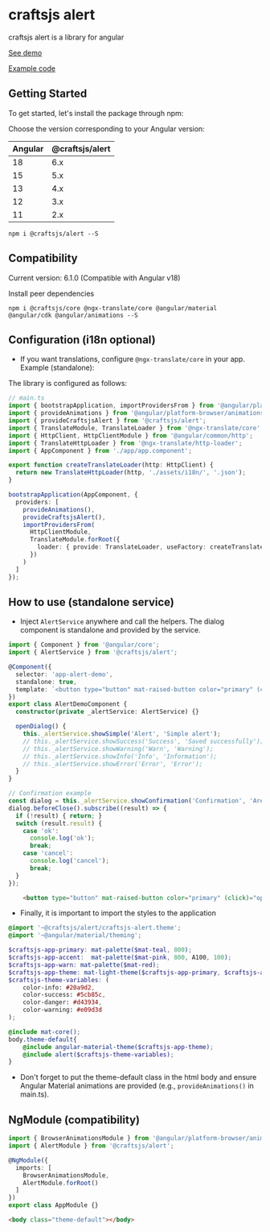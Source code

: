 # craftsjs alert

craftsjs alert is a library for angular

[See demo](http://craftsjs.com/admin/components/modals-alerts)

[Example code](https://stackblitz.com/edit/angular-alert-craftsjs)

## Getting Started
To get started, let's install the package through npm:

Choose the version corresponding to your Angular version:

 | Angular | @craftsjs/alert |
 | ------- | --------------- |
 | 18      | 6.x             |
 | 15      | 5.x             |
 | 13      | 4.x             |
 | 12      | 3.x             |
 | 11      | 2.x             |

```
npm i @craftsjs/alert --S
```

## Compatibility

Current version: 6.1.0 (Compatible with Angular v18)

Install peer dependencies

```
npm i @craftsjs/core @ngx-translate/core @angular/material @angular/cdk @angular/animations --S
```

## Configuration (i18n optional)

- If you want translations, configure `@ngx-translate/core` in your app. Example (standalone):

The library is configured as follows:

```typescript
// main.ts
import { bootstrapApplication, importProvidersFrom } from '@angular/platform-browser';
import { provideAnimations } from '@angular/platform-browser/animations';
import { provideCraftsjsAlert } from '@craftsjs/alert';
import { TranslateModule, TranslateLoader } from '@ngx-translate/core';
import { HttpClient, HttpClientModule } from '@angular/common/http';
import { TranslateHttpLoader } from '@ngx-translate/http-loader';
import { AppComponent } from './app/app.component';

export function createTranslateLoader(http: HttpClient) {
  return new TranslateHttpLoader(http, './assets/i18n/', '.json');
}

bootstrapApplication(AppComponent, {
  providers: [
    provideAnimations(),
    provideCraftsjsAlert(),
    importProvidersFrom(
      HttpClientModule,
      TranslateModule.forRoot({
        loader: { provide: TranslateLoader, useFactory: createTranslateLoader, deps: [HttpClient] }
      })
    )
  ]
});
```

## How to use (standalone service)

- Inject `AlertService` anywhere and call the helpers. The dialog component is standalone and provided by the service.

```typescript
import { Component } from '@angular/core';
import { AlertService } from '@craftsjs/alert';

@Component({
  selector: 'app-alert-demo',
  standalone: true,
  template: `<button type="button" mat-raised-button color="primary" (click)="openDialog()">Alert warning</button>`
})
export class AlertDemoComponent {
  constructor(private _alertService: AlertService) {}

  openDialog() {
    this._alertService.showSimple('Alert', 'Simple alert');
    // this._alertService.showSuccess('Success', 'Saved successfully');
    // this._alertService.showWarning('Warn', 'Warning');
    // this._alertService.showInfo('Info', 'Information');
    // this._alertService.showError('Error', 'Error');
  }
}
```

```typescript
// Confirmation example
const dialog = this._alertService.showConfirmation('Confirmation', 'Are you sure delete alert?');
dialog.beforeClose().subscribe((result) => {
  if (!result) { return; }
  switch (result.result) {
    case 'ok':
      console.log('ok');
      break;
    case 'cancel':
      console.log('cancel');
      break;
  }
});
```

```html
    <button type="button" mat-raised-button color="primary" (click)="openDialog()">Alert warning</button>
```

- Finally, it is important to import the styles to the application

```scss
@import '~@craftsjs/alert/craftsjs-alert.theme';
@import '~@angular/material/theming';

$craftsjs-app-primary: mat-palette($mat-teal, 800);
$craftsjs-app-accent:  mat-palette($mat-pink, 800, A100, 100);
$craftsjs-app-warn: mat-palette($mat-red);
$craftsjs-app-theme: mat-light-theme($craftsjs-app-primary, $craftsjs-app-accent, $craftsjs-app-warn);
$craftsjs-theme-variables: (
    color-info: #20a9d2,
    color-success: #5cb85c,
    color-danger: #d43934,
    color-warning: #e09d3d
);

@include mat-core();
body.theme-default{
    @include angular-material-theme($craftsjs-app-theme);
    @include alert($craftsjs-theme-variables);
}
```

- Don't forget to put the theme-default class in the html body
  and ensure Angular Material animations are provided (e.g., `provideAnimations()` in main.ts).

## NgModule (compatibility)

```ts
import { BrowserAnimationsModule } from '@angular/platform-browser/animations';
import { AlertModule } from '@craftsjs/alert';

@NgModule({
  imports: [
    BrowserAnimationsModule,
    AlertModule.forRoot()
  ]
})
export class AppModule {}
```

```html
<body class="theme-default"></body>
```
